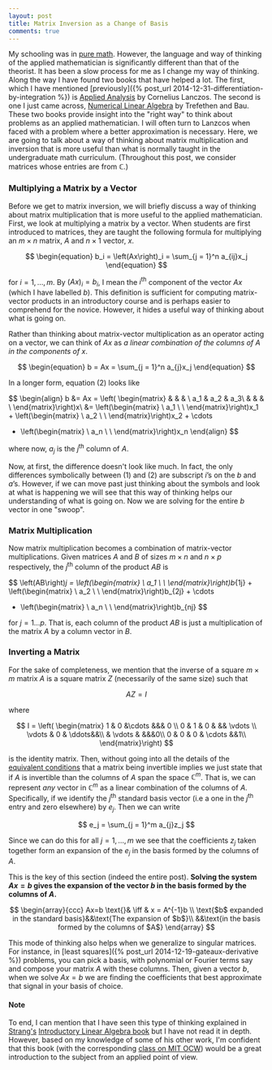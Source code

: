 ```yaml
---
layout: post
title: Matrix Inversion as a Change of Basis
comments: true
---
```


My schooling was in [pure math](https://mathwithbaddrawings.com/2015/02/24/why-do-we-pay-mathematicians/).  However, the language and way of thinking of the applied mathematician is significantly different than that of the theorist. It has been a slow process for me as I change my way of thinking. Along the way I have found two books that have helped a lot. The first, which I have mentioned [previously]({% post_url 2014-12-31-differentiation-by-integration %}) is [Applied Analysis](https://www.amazon.com/Applied-Analysis-Dover-Books-Mathematics/dp/048665656X) by Cornelius Lanczos. The second is one I just came across, [Numerical Linear Algebra](https://www.amazon.com/Numerical-Linear-Algebra-Lloyd-Trefethen/dp/0898713617) by Trefethen and Bau. These two books provide insight into the "right way" to think about problems as an applied mathematician. I will often turn to Lanzcos when faced with a problem where a better approximation is necessary. Here, we are going to talk about a way of thinking about matrix multiplication and inversion that is more useful than what is normally taught in the undergraduate math curriculum. (Throughout this post, we consider matrices whose entries are from $\mathbb{C}$.)

### Multiplying a Matrix by a Vector ###

Before we get to matrix inversion, we will briefly discuss a way of thinking about matrix multiplication that is more useful to the applied mathematician. First, we look at multiplying a matrix by a vector. When students are first introduced to matrices, they are taught the following formula for multiplying an $m \times n$ matrix, $A$ and $n \times 1$ vector, $x$.

$$
\begin{equation}
b_i = \left(Ax\right)_i = \sum_{j = 1}^n a_{ij}x_j
\end{equation}
$$

for $i = 1, \ldots, m$. By $\left(Ax\right)_i = b_i$, I mean the $i^{\text{th}}$ component of the vector $Ax$ (which I have labelled $b$). This definition is sufficient for computing matrix-vector products in an introductory course and is perhaps easier to comprehend for the novice. However, it hides a useful way of thinking about what is going on. 

Rather than thinking about matrix-vector multiplication as an operator acting on a vector, we can think of $Ax$ as *a linear combination of the columns of $A$ in the components of $x$*. 

$$
\begin{equation}
b = Ax = \sum_{j = 1}^n a_{j}x_j
\end{equation}
$$

In a longer form, equation (2) looks like

$$
\begin{align}
b &= Ax = \left(
\begin{matrix}  &  &  & \\
 a_1  & a_2 & a_3\\
 & &  & \\
\end{matrix}\right)x\\
&= 
\left(\begin{matrix}  \\
 a_1 \\
  \\
\end{matrix}\right)x_1 + \left(\begin{matrix}  \\
 a_2 \\
  \\
\end{matrix}\right)x_2 + \cdots 
+ \left(\begin{matrix}  \\
 a_n \\
  \\
\end{matrix}\right)x_n
\end{align}
$$

where now, $a_j$ is the $j^{\text{th}}$ column of $A$.

Now, at first, the difference doesn't look like much. In fact, the only differences symbolically between (1) and (2) are subscript $i\text{'s}$ on the $b$ and $a\text{'s}$. However, if we can move past just thinking about the symbols and look at what is happening we will see that this way of thinking helps our understanding of what is going on. Now we are solving for the entire $b$ vector in one "swoop".

### Matrix Multiplication ###

Now matrix multiplication becomes a combination of matrix-vector multiplications. Given matrices $A$ and $B$ of sizes $m \times n$ and $n \times p$ respectively, the $j^{\text{th}}$ column of the product $AB$ is 

$$
\left(AB\right)_j = \left(\begin{matrix}  \\
 a_1 \\
  \\
\end{matrix}\right)b_{1j} + \left(\begin{matrix}  \\
 a_2 \\
  \\
\end{matrix}\right)b_{2j} + \cdots 
+ \left(\begin{matrix}  \\
 a_n \\
  \\
\end{matrix}\right)b_{nj}
$$

for $j = 1 \ldots p$. That is, each column of the product $AB$ is just a multiplication of the matrix $A$ by a column vector in $B$.

### Inverting a Matrix ###

For the sake of completeness, we mention that the inverse of a square $m \times m$ matrix $A$ is a square matrix $Z$ (necessarily of the same size) such that 

$$
AZ=I
$$

where 

$$
I = \left( \begin{matrix}  1 & 0  &\cdots &&& 0 \\
0  & 1 & 0 & && \vdots \\
\vdots & 0 & \ddots&&\\
 & \vdots & &&&0\\
0 & 0 & 0 & \cdots &&1\\
\end{matrix}\right)
$$ 

is the identity matrix. Then, without going into all the details of the [equivalent conditions](http://mathworld.wolfram.com/InvertibleMatrixTheorem.html) that a matrix being invertible implies we just state that if $A$ is invertible than the columns of $A$ span the space $\mathbb{C}^m$. That is, we can represent *any* vector in $\mathbb{C}^m$ as a linear combination of the columns of $A$. Specifically, if we identify the $j^{\text{th}}$ standard basis vector (i.e a one in the $j^{\text{th}}$ entry and zero elsewhere) by $e_j$. Then we can write

$$
e_j = \sum_{j = 1}^m a_{j}z_j
$$

Since we can do this for all $j = 1,\ldots, m$ we see that the coefficients $z_j$ taken together form an expansion of the $e_j$ in the basis formed by the columns of $A$.

This is the key of this section (indeed the entire post). **Solving the system $Ax=b$ gives the expansion of the vector $b$ in the basis formed by the columns of $A$.**

$$
\begin{array}{ccc}
Ax=b \text{}& \iff & x = A^{-1}b \\
\text{$b$ expanded in the standard basis}&&\text{The expansion of $b$}\\
&&\text{in the basis formed by the columns of $A$}
\end{array}
$$

This mode of thinking also helps when we generalize to singular matrices. For instance, in [least squares]({% post_url 2014-12-19-gateaux-derivative %}) problems, you can pick a basis, with polynomial or Fourier terms say and compose your matrix $A$ with these columns. Then, given a vector $b$, when we solve $Ax=b$ we are finding the coefficients that best approximate that signal in your basis of choice. 

#### Note ####
To end, I can mention that I have seen this type of thinking explained in [Strang's](http://www-math.mit.edu/~gs/) [Introductory Linear Algebra book](http://math.mit.edu/~gs/linearalgebra/) but I have not read it in depth. However, based on my knowledge of some of his other work, I'm confident that this book (with the corresponding [class on MIT OCW](https://ocw.mit.edu/courses/mathematics/18-06-linear-algebra-spring-2010/index.htm))  would be a great introduction to the subject from an applied point of view.